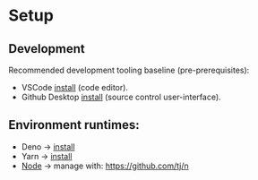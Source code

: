 # Setup

## Development

Recommended development tooling baseline (pre-prerequisites):

- VSCode [install](https://code.visualstudio.com/) (code editor).
- Github Desktop [install](https://desktop.github.com/) (source control user-interface).



## Environment runtimes:

- Deno → [install](https://docs.deno.com/runtime/manual/getting_started/installation)
- Yarn → [install](https://yarnpkg.com/getting-started/install)
- [Node](https://nodejs.org) → manage with: https://github.com/tj/n


